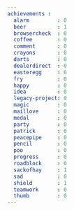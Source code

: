 ```yaml
---
achievements :
  alarm         : 0
  beer          : 1
  browsercheck  : 0
  coffee        : 0
  comment       : 0
  crayons       : 0
  darts         : 0
  dealerdirect  : 0
  easteregg     : 0
  fry           : 0
  happy         : 0
  idea          : 0
  legacy-project: 0
  magic         : 0
  maillove      : 0
  medal         : 0
  party         : 0
  patrick       : 0
  peacepipe     : 0
  pencil        : 0
  poo           : 0
  progress      : 0
  roadblock     : 0
  sackofhay     : 1
  sad           : 0
  shield        : 1
  teamwork      : 0
  thumb         : 0
---
```

